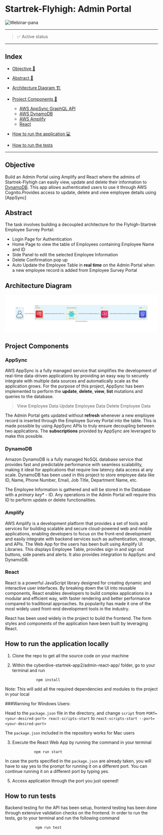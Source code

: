 # Startrek-Flyhigh: Admin Portal

![Webinar-pana](https://user-images.githubusercontent.com/46862684/229015820-c303a49e-dd60-4381-a77a-165e0f9aa562.svg)

----- 

> ✅ Active status <br>


----- 

## Index
  - [Objective 🎯](#objective)
  - [Abstract 📝](#abstract)
  - [Architecture Diagram 🏗](#architecture-diagram)
  - [Project Components 💽](#project-components)
    - [AWS AppSync GraphQL API](#AppSync)
    - [AWS DynamoDB ](#DynamoDB)
    - [AWS Amplify](#Amplify)
    - [React](#React)


  - [How to run the application 💻](#how-to-run-the-application-locally)
  - [How to run the tests ](#how-to-run-tests)
----- 

## Objective
Build an Admin Portal using Amplify and React where the admins of Startrek-Flyhigh can easily view, update and delete their information to [DynamoDB](https://aws.amazon.com/dynamodb/#:~:text=Amazon%20DynamoDB%20is%20a%20fully,data%20import%20and%20export%20tools.). This app allows authenticated users to use it through AWS Cognito.Provides access to update, delete and view employee details using [AppSync]


## Abstract
The task involves building a decoupled architecture for the Flyhigh-Startrek Employee Survey Portal:

- Login Page for Authentication
- Home Page to view the table of Employees containing Employee Name and ID
- Side Panel to edit the selected Employee Information
- Delete Confirmation pop up 
- Auto Update the Employee Table in **real time** on the Admin Portal when a new employee record is added from Employee Survey Portal


## Architecture Diagram
![Architecture](https://github.com/poojithakonduparti/cyberdive-startrek-app1/blob/amplify/admin-react-app/images/admin_portal_architecture.png?raw=true)


## Project Components

### AppSync

AWS AppSync is a fully managed service that simplifies the development of real-time data-driven applications by providing an easy way to securely integrate with multiple data sources and automatically scale as the application grows. For the purpose of this project, AppSync has been implemented to perform the **update**, **delete**, **view**, **list** mutations and queries to the database.
> View Employee Data
> Update Employee Data
> Delete Employee Data


The Admin Portal gets updated without **refresh** whenever a new employee record is inserted through the Employee Survey Portal into the table. This is made possible by using AppSync APIs to truly ensure decoupling between two applications. The **subscriptions** provided by AppSync are leveraged to make this possible.


### DynamoDB
Amazon DynamoDB is a fully managed NoSQL database service that provides fast and predictable performance with seamless scalability, making it ideal for applications that require low latency data access at any scale. DynamoDB has been used in this project to store employee data like ID, Name, Phone Number, Email, Job Title, Department Name, etc.

The Employee Information is gathered and will be stored in the Database with a *primary key** - ID. Any operations in the Admin Portal will require this ID to perform update or delete functionalities.


### Amplify
AWS Amplify is a development platform that provides a set of tools and services for building scalable and secure cloud-powered web and mobile applications, enabling developers to focus on the front-end development and easily integrate with backend services such as authentication, storage, and APIs. 
The Web App for the users has been built using Amplify UI Libraries. This displays Employee Table, provides sign in and sign out buttons, side panels and alerts. It also provides integration to AppSync and DynamoDB.

### React
React is a powerful JavaScript library designed for creating dynamic and interactive user interfaces. By breaking down the UI into reusable components, React enables developers to build complex applications in a modular and efficient way, with faster rendering and better performance compared to traditional approaches. Its popularity has made it one of the most widely used front-end development tools in the industry.

React has been used widely in the project to build the frontend. The form styles and components of the application have been built by leveraging React.

## How to run the application locally

1. Clone the repo to get all the source code on your machine

2. Within the cyberdive-startrek-app2/admin-react-app/  folder, go to your terminal and run

                  npm install
        
Note: This will add all the required dependencies and modules to the project in your local

###Warning for Windows Users:

Head to the `package.json` file in the directory, and change `script` from `PORT=<your-desired-port> react-scripts-start` to `react-scripts-start --port=<your-desired-port>`

The `package.json` included in the repository works for Mac users


3. Execute the React Web App by running the command in your terminal

                 npm run start


In case the ports specified in the `package.json` are already taken, you will have to say yes to the prompt for running it on a different port. You can continue running it on a different port by typing yes.

5. Access application through the port you just opened!

## How to run tests

Backend testing for the API has been setup, frontend testing has been done through extensive validation checks on the frontend. In order to run the tests, go to your terminal and run the following command

                  npm run test
